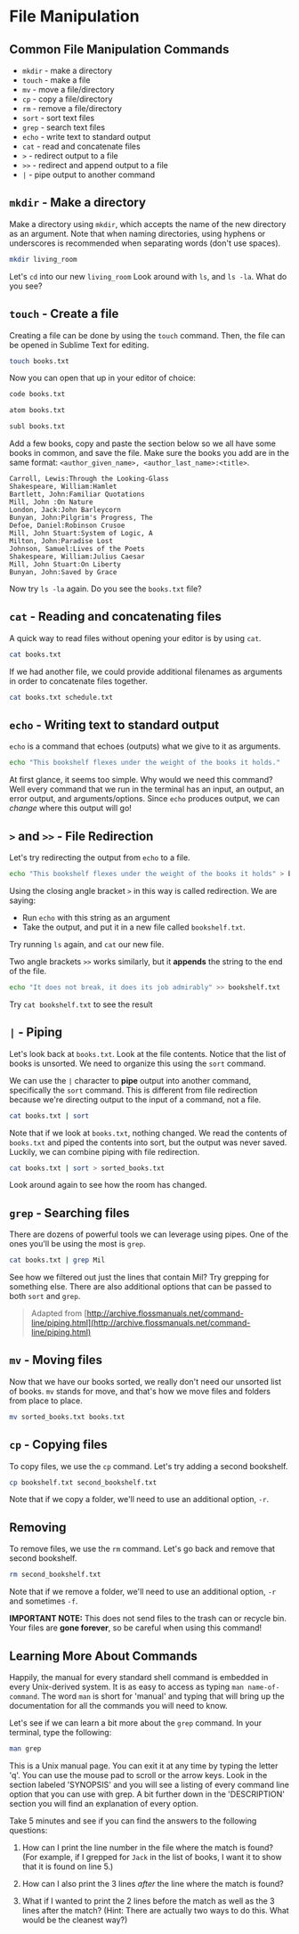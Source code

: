 # File Manipulation

## Common File Manipulation Commands

* `mkdir` - make a directory
* `touch` - make a file
* `mv` - move a file/directory
* `cp` - copy a file/directory
* `rm` - remove a file/directory
* `sort` - sort text files
* `grep` - search text files
* `echo` - write text to standard output
* `cat` - read and concatenate files
* `>` - redirect output to a file
* `>>` - redirect and append output to a file
* `|` - pipe output to another command

## `mkdir` - Make a directory

Make a directory using `mkdir`, which accepts the name of the new directory as an argument. Note that when naming directories, using hyphens or underscores is recommended when separating words (don't use spaces).

```sh
mkdir living_room
```

Let's `cd` into our new `living_room`  Look around with `ls`, and `ls -la`.  What do you see?

## `touch` - Create a file

Creating a file can be done by using the `touch` command. Then, the file can be opened in Sublime Text for editing.

```sh
touch books.txt
```

Now you can open that up in your editor of choice:

```sh
code books.txt
```
```sh
atom books.txt
```
```sh
subl books.txt
```

Add a few books, copy and paste the section below so we all have some books in common, and save the file.  Make sure the books you add are in the same format: `<author_given_name>, <author_last_name>:<title>`.

```
Carroll, Lewis:Through the Looking-Glass
Shakespeare, William:Hamlet
Bartlett, John:Familiar Quotations
Mill, John :On Nature
London, Jack:John Barleycorn
Bunyan, John:Pilgrim's Progress, The
Defoe, Daniel:Robinson Crusoe
Mill, John Stuart:System of Logic, A
Milton, John:Paradise Lost
Johnson, Samuel:Lives of the Poets
Shakespeare, William:Julius Caesar
Mill, John Stuart:On Liberty
Bunyan, John:Saved by Grace
```

Now try `ls -la` again.  Do you see the `books.txt` file?

## `cat` - Reading and concatenating files

A quick way to read files without opening your editor is by using `cat`.

```sh
cat books.txt
```

If we had another file, we could provide additional filenames as arguments in order to concatenate files together.

```sh
cat books.txt schedule.txt
```

## `echo` - Writing text to standard output

`echo` is a command that echoes (outputs) what we give to it as arguments.

```sh
echo "This bookshelf flexes under the weight of the books it holds."
```

At first glance, it seems too simple. Why would we need this command? Well every command that we run in the terminal has an input, an output, an error output, and arguments/options. Since `echo` produces output, we can *change* where this output will go!

## `>` and `>>` - File Redirection

Let's try redirecting the output from `echo` to a file.

```sh
echo "This bookshelf flexes under the weight of the books it holds" > bookshelf.txt
```

Using the closing angle bracket `>` in this way is called redirection. We are saying:

* Run `echo` with this string as an argument
* Take the output, and put it in a new file called `bookshelf.txt`.

Try running `ls` again, and `cat` our new file.

Two angle brackets `>>` works similarly, but it **appends** the string to the end of the file.

```sh
echo "It does not break, it does its job admirably" >> bookshelf.txt
```

Try `cat bookshelf.txt` to see the result

## `|` - Piping

Let's look back at `books.txt`. Look at the file contents. Notice that the list of books is unsorted. We need to organize this using the `sort` command.

We can use the `|` character to **pipe** output into another command, specifically the `sort` command. This is different from file redirection because we're directing output to the input of a command, not a file.

```sh
cat books.txt | sort
```

Note that if we look at `books.txt`, nothing changed. We read the contents of `books.txt` and piped the contents into sort, but the output was never saved. Luckily, we can combine piping with file redirection.

```sh
cat books.txt | sort > sorted_books.txt
```

Look around again to see how the room has changed.

## `grep` - Searching files

There are dozens of powerful tools we can leverage using pipes. One of the ones you'll be using the most is `grep`.

```sh
cat books.txt | grep Mil
```

See how we filtered out just the lines that contain Mil? Try grepping for something else. There are also additional options that can be passed to both `sort` and `grep`.

> Adapted from [http://archive.flossmanuals.net/command-line/piping.html](http://archive.flossmanuals.net/command-line/piping.html)

## `mv` - Moving files

Now that we have our books sorted, we really don't need our unsorted list of books. `mv` stands for move, and that's how we move files and folders from place to place.

```sh
mv sorted_books.txt books.txt
```

## `cp` - Copying files

To copy files, we use the `cp` command. Let's try adding a second bookshelf.

```sh
cp bookshelf.txt second_bookshelf.txt
```

Note that if we copy a folder, we'll need to use an additional option, `-r`.

## Removing

To remove files, we use the `rm` command. Let's go back and remove that second bookshelf.

```sh
rm second_bookshelf.txt
```

Note that if we remove a folder, we'll need to use an additional option, `-r` and sometimes `-f`.

**IMPORTANT NOTE:** This does not send files to the trash can or recycle bin. Your files are **gone forever**, so be careful when using this command!

## Learning More About Commands

Happily, the manual for every standard shell command is embedded in every Unix-derived system. It is as easy to access as typing `man name-of-command`. The word `man` is short for 'manual' and typing that will bring up the documentation for all the commands you will need to know.

Let's see if we can learn a bit more about the `grep` command. In your terminal, type the following:

```sh
man grep
```

This is a Unix manual page. You can exit it at any time by typing the letter 'q'. You can use the mouse pad to scroll or the arrow keys. Look in the section labeled 'SYNOPSIS' and you will see a listing of every command line option that you can use with grep. A bit further down in the 'DESCRIPTION' section you will find an explanation of every option.

Take 5 minutes and see if you can find the answers to the following questions:

1. How can I print the line number in the file where the match is found? (For example, if I grepped for `Jack` in the list of books, I want it to show that it is found on line 5.)

2. How can I also print the 3 lines *after* the line where the match is found?

3. What if I wanted to print the 2 lines before the match as well as the 3 lines after the match? (Hint: There are actually two ways to do this. What would be the cleanest way?)
